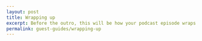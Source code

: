 ```yaml
---
layout: post
title: Wrapping up
excerpt: Before the outro, this will be how your podcast episode wraps up.
permalink: guest-guides/wrapping-up
---
```


